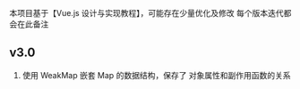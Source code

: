 本项目基于【Vue.js 设计与实现教程】，可能存在少量优化及修改
每个版本迭代都会在此备注

## v3.0
1. 使用 WeakMap 嵌套 Map 的数据结构，保存了 对象属性和副作用函数的关系


